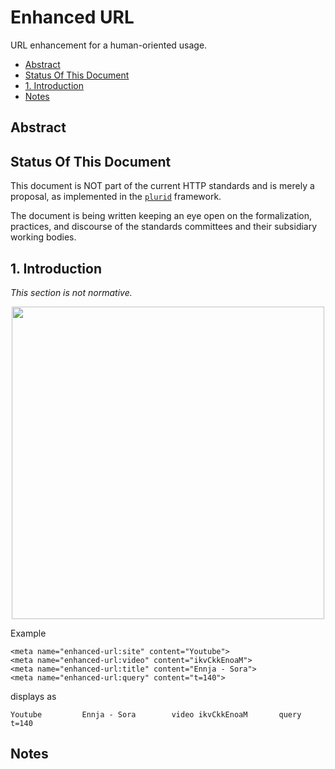 # Enhanced URL

URL enhancement for a human-oriented usage.



+ [Abstract](#abstract)
+ [Status Of This Document](#status-of-this-document)
+ [1. Introduction](#1-introduction)
+ [Notes](#notes)



## Abstract





## Status Of This Document

This document is NOT part of the current HTTP standards and is merely a proposal, as implemented in the [`plurid`](https://github.com/plurid/plurid) framework.

The document is being written keeping an eye open on the formalization, practices, and discourse of the standards committees and their subsidiary working bodies.



## 1. Introduction

<i>This section is not normative.</i>



<p align="center">
    <img src="" height="500px">
</p>

Example

    <meta name="enhanced-url:site" content="Youtube">
    <meta name="enhanced-url:video" content="ikvCkkEnoaM">
    <meta name="enhanced-url:title" content="Ennja - Sora">
    <meta name="enhanced-url:query" content="t=140">

displays as

    Youtube         Ennja - Sora        video ikvCkkEnoaM       query t=140



## Notes
